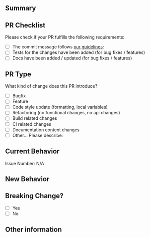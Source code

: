 ## Summary



## PR Checklist

Please check if your PR fulfills the following requirements:

- [ ] The commit message follows [our guidelines](https://github.com/btroncone/ngrx-store-localstorage/blob/master/CONTRIBUTING.md#commit):
- [ ] Tests for the changes have been added (for bug fixes / features)
- [ ] Docs have been added / updated (for bug fixes / features)

## PR Type

What kind of change does this PR introduce?

<!-- Please check the one that applies to this PR using `X`. -->

- [ ] Bugfix
- [ ] Feature
- [ ] Code style update (formatting, local variables)
- [ ] Refactoring (no functional changes, no api changes)
- [ ] Build related changes
- [ ] CI related changes
- [ ] Documentation content changes
- [ ] Other... Please describe:

## Current Behavior

<!-- Please describe the current behavior that you are modifying, or link to a relevant issue. -->

Issue Number: N/A



## New Behavior



## Breaking Change?

- [ ] Yes
- [ ] No

<!-- If this PR contains a breaking change, please describe the impact and migration path for existing applications below. -->

## Other information
